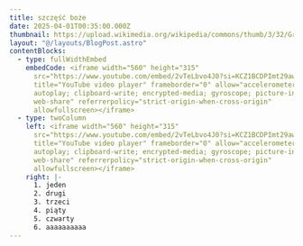 ```yaml
---
title: szczęść boże
date: 2025-04-01T00:35:00.000Z
thumbnail: https://upload.wikimedia.org/wikipedia/commons/thumb/3/32/Grzegorz_Braun_MEP_%282024%29.jpg/250px-Grzegorz_Braun_MEP_%282024%29.jpg
layout: "@/layouts/BlogPost.astro"
contentBlocks:
  - type: fullWidthEmbed
    embedCode: <iframe width="560" height="315"
      src="https://www.youtube.com/embed/2vTeLbvo4J0?si=KCZ1BCDPImt29awP"
      title="YouTube video player" frameborder="0" allow="accelerometer;
      autoplay; clipboard-write; encrypted-media; gyroscope; picture-in-picture;
      web-share" referrerpolicy="strict-origin-when-cross-origin"
      allowfullscreen></iframe>
  - type: twoColumn
    left: <iframe width="560" height="315"
      src="https://www.youtube.com/embed/2vTeLbvo4J0?si=KCZ1BCDPImt29awP"
      title="YouTube video player" frameborder="0" allow="accelerometer;
      autoplay; clipboard-write; encrypted-media; gyroscope; picture-in-picture;
      web-share" referrerpolicy="strict-origin-when-cross-origin"
      allowfullscreen></iframe>
    right: |-
      1. jeden
      2. drugi
      3. trzeci
      4. piąty
      5. czwarty
      6. aaaaaaaaaa
---
```

